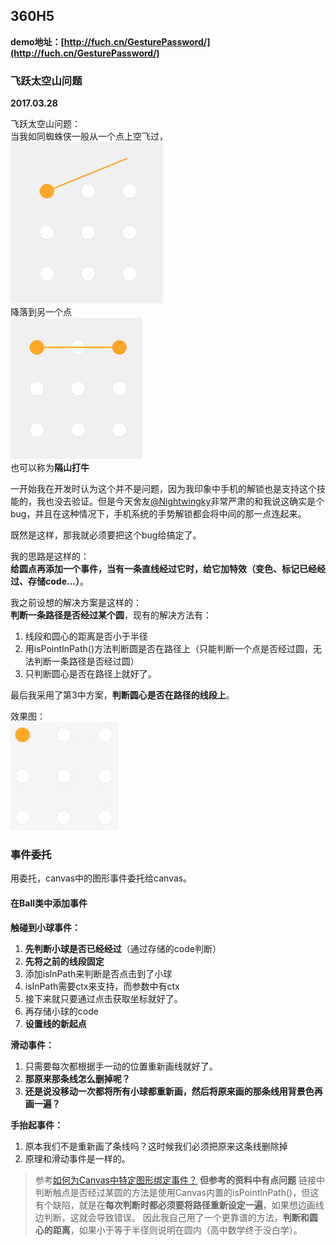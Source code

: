 ## 360H5

**demo地址：[http://fuch.cn/GesturePassword/](http://fuch.cn/GesturePassword/)**

### 飞跃太空山问题

**2017.03.28**

飞跃太空山问题：  
当我如同蜘蛛侠一般从一个点上空飞过，  
![Alt text](./assets/1490682580484.png)  
降落到另一个点  
![Alt text](./assets/1490682921397.png)  
也可以称为**隔山打牛**  

一开始我在开发时认为这个并不是问题，因为我印象中手机的解锁也是支持这个技能的，我也没去验证。但是今天舍友[@Nightwingky](https://github.com/Nightwingky)非常严肃的和我说这确实是个bug，并且在这种情况下，手机系统的手势解锁都会将中间的那一点连起来。  

既然是这样，那我就必须要把这个bug给搞定了。  

我的思路是这样的：  
**给圆点再添加一个事件，当有一条直线经过它时，给它加特效（变色、标记已经经过、存储code...）**。  

我之前设想的解决方案是这样的：  
**判断一条路径是否经过某个圆**，现有的解决方法有：
1. 线段和圆心的距离是否小于半径
2. 用isPointInPath()方法判断圆是否在路径上（只能判断一个点是否经过圆，无法判断一条路径是否经过圆）
3. 只判断圆心是否在路径上就好了。

最后我采用了第3中方案，**判断圆心是否在路径的线段上**。  

效果图：  
![Alt text](./assets/success.gif)  


### 事件委托

用委托，canvas中的图形事件委托给canvas。

#### 在Ball类中添加事件

**触碰到小球事件：**
1. **先判断小球是否已经经过**（通过存储的code判断）
1. **先将之前的线段固定**
1. 添加isInPath来判断是否点击到了小球
2. isInPath需要ctx来支持，而参数中有ctx
3. 接下来就只要通过点击获取坐标就好了。
4. 再存储小球的code
5. **设置线的新起点**

**滑动事件：**
1. 只需要每次都根据手一动的位置重新画线就好了。
2. **那原来那条线怎么删掉呢？**
3. **还是说没移动一次都将所有小球都重新画，然后将原来画的那条线用背景色再画一遍？**

**手抬起事件：**
1. 原本我们不是重新画了条线吗？这时候我们必须把原来这条线删除掉
2. 原理和滑动事件是一样的。


> 参考[如何为Canvas中特定图形绑定事件？](http://www.tuicool.com/articles/ZNrMfmU)
> **但参考的资料中有点问题**
> 链接中判断触点是否经过某圆的方法是使用Canvas内置的isPointInPath()，但这有个缺陷，就是在**每次判断时都必须要将路径重新设定一遍**，如果想边画线边判断，这就会导致错误。
> 因此我自己用了一个更靠谱的方法，**判断和圆心的距离**，如果小于等于半径则说明在圆内（高中数学终于没白学）。
